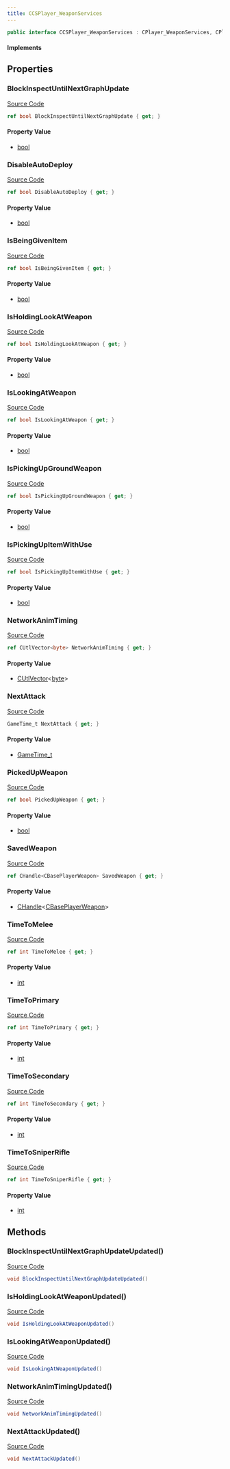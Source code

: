 ```yaml
---
title: CCSPlayer_WeaponServices
---
```


```csharp
public interface CCSPlayer_WeaponServices : CPlayer_WeaponServices, CPlayerPawnComponent, ISchemaClass<CPlayerPawnComponent>, ISchemaClass<CPlayer_WeaponServices>, ISchemaClass<CCSPlayer_WeaponServices>, ISchemaField, ISchemaClass, INativeHandle
```

#### Implements

## Properties

### BlockInspectUntilNextGraphUpdate

[Source Code](https://github.com/swiftly-solution/swiftlys2/blob/main/managed/src/SwiftlyS2.Generated/Schemas/Interfaces/CCSPlayer_WeaponServices.cs#L45)

```csharp
ref bool BlockInspectUntilNextGraphUpdate { get; }
```

#### Property Value

- [bool](https://learn.microsoft.com/dotnet/api/system.boolean)

### DisableAutoDeploy

[Source Code](https://github.com/swiftly-solution/swiftlys2/blob/main/managed/src/SwiftlyS2.Generated/Schemas/Interfaces/CCSPlayer_WeaponServices.cs#L39)

```csharp
ref bool DisableAutoDeploy { get; }
```

#### Property Value

- [bool](https://learn.microsoft.com/dotnet/api/system.boolean)

### IsBeingGivenItem

[Source Code](https://github.com/swiftly-solution/swiftlys2/blob/main/managed/src/SwiftlyS2.Generated/Schemas/Interfaces/CCSPlayer_WeaponServices.cs#L33)

```csharp
ref bool IsBeingGivenItem { get; }
```

#### Property Value

- [bool](https://learn.microsoft.com/dotnet/api/system.boolean)

### IsHoldingLookAtWeapon

[Source Code](https://github.com/swiftly-solution/swiftlys2/blob/main/managed/src/SwiftlyS2.Generated/Schemas/Interfaces/CCSPlayer_WeaponServices.cs#L21)

```csharp
ref bool IsHoldingLookAtWeapon { get; }
```

#### Property Value

- [bool](https://learn.microsoft.com/dotnet/api/system.boolean)

### IsLookingAtWeapon

[Source Code](https://github.com/swiftly-solution/swiftlys2/blob/main/managed/src/SwiftlyS2.Generated/Schemas/Interfaces/CCSPlayer_WeaponServices.cs#L19)

```csharp
ref bool IsLookingAtWeapon { get; }
```

#### Property Value

- [bool](https://learn.microsoft.com/dotnet/api/system.boolean)

### IsPickingUpGroundWeapon

[Source Code](https://github.com/swiftly-solution/swiftlys2/blob/main/managed/src/SwiftlyS2.Generated/Schemas/Interfaces/CCSPlayer_WeaponServices.cs#L41)

```csharp
ref bool IsPickingUpGroundWeapon { get; }
```

#### Property Value

- [bool](https://learn.microsoft.com/dotnet/api/system.boolean)

### IsPickingUpItemWithUse

[Source Code](https://github.com/swiftly-solution/swiftlys2/blob/main/managed/src/SwiftlyS2.Generated/Schemas/Interfaces/CCSPlayer_WeaponServices.cs#L35)

```csharp
ref bool IsPickingUpItemWithUse { get; }
```

#### Property Value

- [bool](https://learn.microsoft.com/dotnet/api/system.boolean)

### NetworkAnimTiming

[Source Code](https://github.com/swiftly-solution/swiftlys2/blob/main/managed/src/SwiftlyS2.Generated/Schemas/Interfaces/CCSPlayer_WeaponServices.cs#L43)

```csharp
ref CUtlVector<byte> NetworkAnimTiming { get; }
```

#### Property Value

- [CUtlVector](/docs/api/-1)<[byte](https://learn.microsoft.com/dotnet/api/system.byte)>

### NextAttack

[Source Code](https://github.com/swiftly-solution/swiftlys2/blob/main/managed/src/SwiftlyS2.Generated/Schemas/Interfaces/CCSPlayer_WeaponServices.cs#L17)

```csharp
GameTime_t NextAttack { get; }
```

#### Property Value

- [GameTime_t](/docs/api/shared/schemadefinitions/gametime_t)

### PickedUpWeapon

[Source Code](https://github.com/swiftly-solution/swiftlys2/blob/main/managed/src/SwiftlyS2.Generated/Schemas/Interfaces/CCSPlayer_WeaponServices.cs#L37)

```csharp
ref bool PickedUpWeapon { get; }
```

#### Property Value

- [bool](https://learn.microsoft.com/dotnet/api/system.boolean)

### SavedWeapon

[Source Code](https://github.com/swiftly-solution/swiftlys2/blob/main/managed/src/SwiftlyS2.Generated/Schemas/Interfaces/CCSPlayer_WeaponServices.cs#L23)

```csharp
ref CHandle<CBasePlayerWeapon> SavedWeapon { get; }
```

#### Property Value

- [CHandle](/docs/api/shared/natives/chandle-1)<[CBasePlayerWeapon](/docs/api/shared/schemadefinitions/cbaseplayerweapon)>

### TimeToMelee

[Source Code](https://github.com/swiftly-solution/swiftlys2/blob/main/managed/src/SwiftlyS2.Generated/Schemas/Interfaces/CCSPlayer_WeaponServices.cs#L25)

```csharp
ref int TimeToMelee { get; }
```

#### Property Value

- [int](https://learn.microsoft.com/dotnet/api/system.int32)

### TimeToPrimary

[Source Code](https://github.com/swiftly-solution/swiftlys2/blob/main/managed/src/SwiftlyS2.Generated/Schemas/Interfaces/CCSPlayer_WeaponServices.cs#L29)

```csharp
ref int TimeToPrimary { get; }
```

#### Property Value

- [int](https://learn.microsoft.com/dotnet/api/system.int32)

### TimeToSecondary

[Source Code](https://github.com/swiftly-solution/swiftlys2/blob/main/managed/src/SwiftlyS2.Generated/Schemas/Interfaces/CCSPlayer_WeaponServices.cs#L27)

```csharp
ref int TimeToSecondary { get; }
```

#### Property Value

- [int](https://learn.microsoft.com/dotnet/api/system.int32)

### TimeToSniperRifle

[Source Code](https://github.com/swiftly-solution/swiftlys2/blob/main/managed/src/SwiftlyS2.Generated/Schemas/Interfaces/CCSPlayer_WeaponServices.cs#L31)

```csharp
ref int TimeToSniperRifle { get; }
```

#### Property Value

- [int](https://learn.microsoft.com/dotnet/api/system.int32)

## Methods

### BlockInspectUntilNextGraphUpdateUpdated()

[Source Code](https://github.com/swiftly-solution/swiftlys2/blob/main/managed/src/SwiftlyS2.Generated/Schemas/Interfaces/CCSPlayer_WeaponServices.cs#L51)

```csharp
void BlockInspectUntilNextGraphUpdateUpdated()
```

### IsHoldingLookAtWeaponUpdated()

[Source Code](https://github.com/swiftly-solution/swiftlys2/blob/main/managed/src/SwiftlyS2.Generated/Schemas/Interfaces/CCSPlayer_WeaponServices.cs#L49)

```csharp
void IsHoldingLookAtWeaponUpdated()
```

### IsLookingAtWeaponUpdated()

[Source Code](https://github.com/swiftly-solution/swiftlys2/blob/main/managed/src/SwiftlyS2.Generated/Schemas/Interfaces/CCSPlayer_WeaponServices.cs#L48)

```csharp
void IsLookingAtWeaponUpdated()
```

### NetworkAnimTimingUpdated()

[Source Code](https://github.com/swiftly-solution/swiftlys2/blob/main/managed/src/SwiftlyS2.Generated/Schemas/Interfaces/CCSPlayer_WeaponServices.cs#L50)

```csharp
void NetworkAnimTimingUpdated()
```

### NextAttackUpdated()

[Source Code](https://github.com/swiftly-solution/swiftlys2/blob/main/managed/src/SwiftlyS2.Generated/Schemas/Interfaces/CCSPlayer_WeaponServices.cs#L47)

```csharp
void NextAttackUpdated()
```

